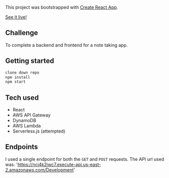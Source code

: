 This project was bootstrapped with [Create React App](https://github.com/facebook/create-react-app).

[See it live!](https://github.com/djcaraballo/nordstrom-1/blob/master/screen.mp4)

## Challenge
To complete a backend and frontend for a note taking app.

## Getting started
```bash
clone down repo
npm install
npm start
```

## Tech used
- React
- AWS API Gateway
- DynamoDB
- AWS Lambda
- Serverless.js (attempted)

## Endpoints
I used a single endpoint for both the `GET` and `POST` requests. The API url used was: 
'https://ncj4k2jwc7.execute-api.us-east-2.amazonaws.com/Development'


